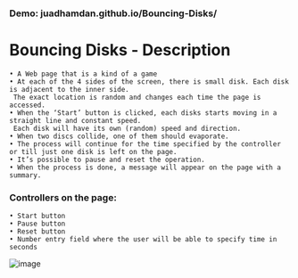 ### Demo: juadhamdan.github.io/Bouncing-Disks/

# Bouncing Disks - Description
 ```
• A Web page that is a kind of a game
• At each of the 4 sides of the screen, there is small disk. Each disk is adjacent to the inner side. 
  The exact location is random and changes each time the page is accessed.
• When the ‘Start’ button is clicked, each disks starts moving in a straight line and constant speed. 
  Each disk will have its own (random) speed and direction.
• When two discs collide, one of them should evaporate.
• The process will continue for the time specified by the controller or till just one disk is left on the page.
• It’s possible to pause and reset the operation.
• When the process is done, a message will appear on the page with a summary.
   ```
  
### Controllers on the page:
 ```
• Start button
• Pause button
• Reset button
• Number entry field where the user will be able to specify time in seconds
 ```

![image](https://user-images.githubusercontent.com/64545813/205461056-deb4c97e-303d-4619-9afe-19d9727f6e47.png)







